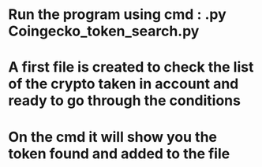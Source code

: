 # Run the program using cmd : .py Coingecko_token_search.py


# A first file is created to check the list of the crypto taken in account and ready to go through the conditions


# On the cmd it will show you the token found and added to the file
